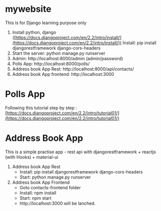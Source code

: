 # mywebsite
This is for Django learning purpose only

1. Install python, django ([https://docs.djangoproject.com/en/2.2/intro/install/](https://docs.djangoproject.com/en/2.2/intro/install/))
   Install: pip install djangorestframework django-cors-headers
2. Start the server: python manage.py runserver
3. Admin: http://localhost:8000/admin (admin/password)
4. Polls App: http://localhost:8000/polls/
5. Address book App Rest: http://localhost:8000/api/contacts/
5. Address book App frontend: http://localhost:3000

# Polls App
Following this tutorial step by step : [https://docs.djangoproject.com/en/2.2/intro/tutorial01/](https://docs.djangoproject.com/en/2.2/intro/tutorial01/)

# Address Book App
This is a simple practise app - rest api with djangorestframework + reactjs (with Hooks) + material-ui
1. Address book App Rest
    - Install: pip install djangorestframework django-cors-headers
    - Start: python manage.py runserver
2. Address book App Frontend
    - Goto contacts-frontend folder
    - Install: npm install
    - Start:   npm start
    - http://localhost:3000 will be lanched.

